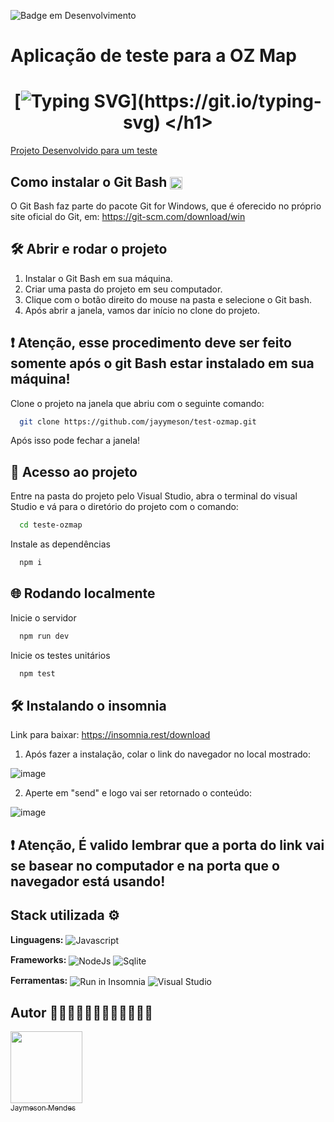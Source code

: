 ![Badge em Desenvolvimento](http://img.shields.io/static/v1?label=STATUS&message=EM%20DESENVOLVIMENTO&color=GREEN&style=for-the-badge)

# Aplicação de teste para a OZ Map

#  <h1 align="center"> [![Typing SVG](https://readme-typing-svg.herokuapp.com/?color=ffffff&size=35&center=true&vCenter=true&width=1000&lines=Seja+bem+vindo(a)+ao+Gerenciador+de+Usuários!)](https://git.io/typing-svg) </h1>

 [Projeto Desenvolvido para um teste](https://blueedtech.gitbook.io/m7-bootcamp/challenges/cloudwalk-gerenciador-de-e-commerce)


 ## Como instalar o Git Bash  <img align="center" width="20px" src="https://cdn.jsdelivr.net/gh/devicons/devicon/icons/git/git-original.svg" />

O Git Bash faz parte do pacote Git for Windows, que é oferecido no próprio site oficial do Git, em: https://git-scm.com/download/win


## 🛠️ Abrir e rodar o projeto

1. Instalar o Git Bash em sua máquina. <br>
2. Criar uma pasta do projeto em seu computador. <br>
3. Clique com o botão direito do mouse na pasta e selecione o Git bash. <br>
4. Após abrir a janela, vamos dar início no clone do projeto.<br>


## ❗ Atenção, esse procedimento deve ser feito somente após o git Bash estar instalado em sua máquina!

Clone o projeto na janela que abriu com o seguinte comando:

```bash
  git clone https://github.com/jayymeson/test-ozmap.git
```
Após isso pode fechar a janela!

## 📁 Acesso ao projeto

Entre na pasta do projeto pelo Visual Studio, abra o terminal do visual Studio e
vá para o diretório do projeto com o comando:

```bash
  cd teste-ozmap
```

Instale as dependências

```bash
  npm i
```
## 🌐 Rodando localmente

Inicie o servidor

```bash
  npm run dev
```

Inicie os testes unitários

```bash
  npm test
```


## 🛠️ Instalando o insomnia

Link para baixar: https://insomnia.rest/download

1. Após fazer a instalação, colar o link do navegador no local mostrado:

![image](https://user-images.githubusercontent.com/95653155/182660188-b22421ec-6e5d-4b98-98fc-8ae1a5aa5bcf.png)

2. Aperte em "send" e logo vai ser retornado o conteúdo:

![image](https://user-images.githubusercontent.com/95653155/182660983-e32d00fe-264b-4ce3-b9dc-249704d1deb1.png)


## ❗ Atenção, É valido lembrar que a porta do link vai se basear no computador e na porta que o navegador está usando!


## Stack utilizada ⚙

**Linguagens:**
  <img align="center" alt="Javascript" src="https://img.shields.io/badge/JavaScript-F7DF1E?style=for-the-badge&logo=javascript&logoColor=black">

**Frameworks:**
 <img align="center" alt="NodeJs" src="https://img.shields.io/badge/Node.js-43853D?style=for-the-badge&logo=node.js&logoColor=white"> <img align="center" alt="Sqlite" src="https://img.shields.io/badge/SQLite-07405E?style=for-the-badge&logo=sqlite&logoColor=white">

**Ferramentas:**
  <img align="center" src="https://insomnia.rest/images/run.svg" alt="Run in Insomnia">
  <img align="center" src="https://img.shields.io/badge/Visual_Studio_Code-0078D4?style=for-the-badge&logo=visual%20studio%20code&logoColor=white" alt="Visual Studio">




## Autor 👨🏼‍💻👨🏼‍💻👨🏼‍💻👨🏼‍💻

 [<img src="https://avatars.githubusercontent.com/u/100086459?v=4" width=115><br><sub>Jaymeson Mendes</sub>](https://github.com/jayymeson)


